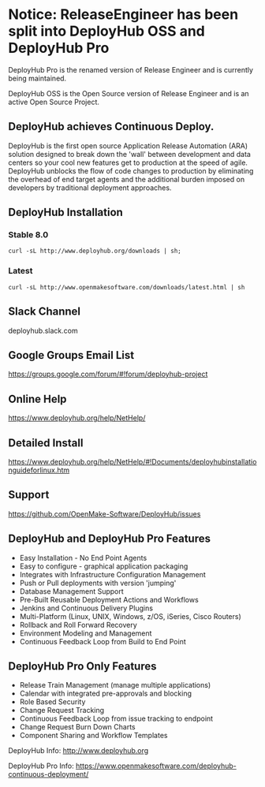 # Notice:  ReleaseEngineer has been split into DeployHub OSS and DeployHub Pro
DeployHub Pro is the renamed version of Release Engineer and is currently being maintained.

DeployHub OSS is the Open Source version of Release Engineer and is an active Open Source Project.

## DeployHub achieves Continuous Deploy.  
DeployHub is the first open source Application Release Automation (ARA) solution designed to break down the 'wall' between development and data centers so your cool new features get to production at the speed of agile.  DeployHub unblocks the flow of code changes to production by eliminating the overhead of end target agents and the additional burden imposed on developers by traditional deployment approaches.  

## DeployHub Installation
### Stable 8.0
```
curl -sL http://www.deployhub.org/downloads | sh;
```

### Latest
```
curl -sL http://www.openmakesoftware.com/downloads/latest.html | sh
```
## Slack Channel
deployhub.slack.com

## Google Groups Email List
https://groups.google.com/forum/#!forum/deployhub-project

## Online Help

https://www.deployhub.org/help/NetHelp/

## Detailed Install

https://www.deployhub.org/help/NetHelp/#!Documents/deployhubinstallationguideforlinux.htm

## Support

https://github.com/OpenMake-Software/DeployHub/issues

## DeployHub and DeployHub Pro Features
* Easy Installation - No End Point Agents 		
* Easy to configure - graphical application packaging 		
* Integrates with Infrastructure Configuration Management		
* Push or Pull deployments with version 'jumping'		
* Database Management Support		
* Pre-Built Reusable Deployment Actions and Workflows		
* Jenkins and Continuous Delivery Plugins		
* Multi-Platform (Linux, UNIX, Windows, z/OS, iSeries, Cisco Routers)		
* Rollback and Roll Forward Recovery		
* Environment Modeling and Management		
* Continuous Feedback Loop from Build to End Point	

## DeployHub Pro Only Features
* Release Train Management (manage multiple applications)		
* Calendar with integrated pre-approvals and blocking		
* Role Based Security		
* Change Request Tracking		
* Continuous Feedback Loop from issue tracking to endpoint 		
* Change Request Burn Down Charts		
* Component Sharing and Workflow Templates

DeployHub Info: http://www.deployhub.org

DeployHub Pro Info: https://www.openmakesoftware.com/deployhub-continuous-deployment/
